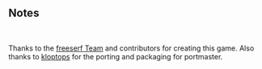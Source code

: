 ## Notes
<br/>

Thanks to the [freeserf Team](https://github.com/freeserf/freeserf) and contributors for creating this game. Also thanks to [kloptops](https://github.com/kloptops/Portmaster-misc/tree/main/FreeSerf) for the porting and packaging for portmaster.
<br/>

